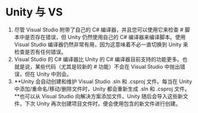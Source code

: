 # Unity 与 VS

1. 尽管 Visual Studio 附带了自己的 C# 编译器，并且您可以使用它来检查 # 脚本中是否存在错误，但 Unity 仍然使用自己的 C# 编译器来编译脚本。使用 Visual Studio 编译器仍然非常有用，因为这意味着不必一直切换到 Unity 来检查是否有任何错误。
2. Visual Studio 的 C# 编译器比 Unity 的 C# 编译器目前支持的功能更多。也就是说，某些代码（尤其是较新的 # 功能）不会在 Visual Studio 中抛出错误，但在 Unity 中则会。
3. **Unity 会自动创建和维护 Visual Studio .sln 和 .csproj 文件。每当在 Unity 中添加/重命名/移动/删除文件时，Unity 都会重新生成 .sln 和 .csproj 文件。**也可以从 Visual Studio 向解决方案添加文件。Unity 随后会导入这些新文件，下次 Unity 再次创建项目文件时，便会使用包含的新文件进行创建。

